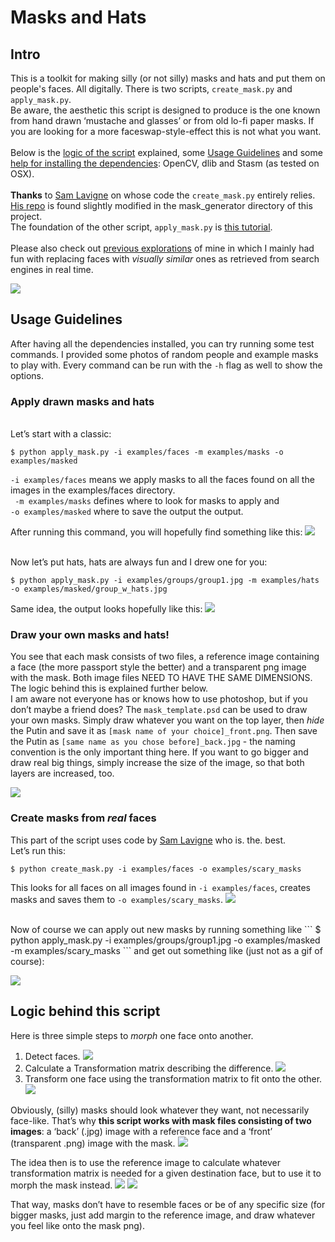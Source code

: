 # Masks and Hats

## Intro
This is a toolkit for making silly (or not silly) masks and hats and put them on people's faces. All digitally. There is two scripts, `create_mask.py` and `apply_mask.py`. 
<br>Be aware, the aesthetic this script is designed to produce is the one known from hand drawn ‘mustache and glasses’ or from old lo-fi paper masks. If you are looking for a more faceswap-style-effect this is not what you want. 
<br><br>Below is the [logic of the script](#logic-behind-this-script) explained, some [Usage Guidelines]() and some [help for installing the dependencies](): OpenCV, dlib and Stasm (as tested on OSX). 
<br><br>**Thanks** to [Sam Lavigne](https://github.com/antiboredom) on whose code the `create_mask.py` entirely relies. [His repo](https://github.com/antiboredom/mask-generator) is found slightly modified in the mask_generator directory of this project. 
<br>The foundation of the other script, `apply_mask.py` is [this tutorial](http://www.learnopencv.com/face-morph-using-opencv-cpp-python/). 
<br><br>Please also check out [previous explorations](http://leoneckert.com/projects/anonymizme/) of mine in which I mainly had fun with replacing faces with *visually similar* ones as retrieved from search engines in real time. 

![](https://raw.githubusercontent.com/leoneckert/masks-and-hats/master/imgs/mask.gif)

## Usage Guidelines
After having all the dependencies installed, you can try running some test commands. I provided some photos of random people and example masks to play with. Every command can be run with the `-h` flag as well to show the options. 

### Apply drawn masks and hats

<br>Let’s start with a classic:

```
$ python apply_mask.py -i examples/faces -m examples/masks -o examples/masked
```

`-i examples/faces` means we apply masks to all the faces found on all the images in the examples/faces directory.<br>
` -m examples/masks` defines where to look for masks to apply and<br>
`-o examples/masked` where to save the output the output. 

After running this command, you will hopefully find something like this:
![](https://raw.githubusercontent.com/leoneckert/masks-and-hats/master/imgs/output_01.jpg)


<br>Now let’s put hats, hats are always fun and I drew one for you:

```
$ python apply_mask.py -i examples/groups/group1.jpg -m examples/hats -o examples/masked/group_w_hats.jpg 
```

Same idea, the output looks hopefully like this:
![](https://raw.githubusercontent.com/leoneckert/masks-and-hats/master/imgs/output_02.jpg)

### Draw your own masks and hats!

You see that each mask consists of two files, a reference image containing a face (the more passport style the better) and a transparent png image with the mask. Both image files NEED TO HAVE THE SAME DIMENSIONS. The logic behind this is explained further below. 
<br>
I am aware not everyone has or knows how to use photoshop, but if you don’t maybe a friend does? The `mask_template.psd` can be used to draw your own masks. Simply draw whatever you want on the top layer, then *hide* the Putin and save it as `[mask name of your choice]_front.png`. Then save the Putin as `[same name as you chose before]_back.jpg` - the naming convention is the only important thing here. If you want to go bigger and draw real big things, simply increase the size of the image, so that both layers are increased, too.

![](https://raw.githubusercontent.com/leoneckert/masks-and-hats/master/imgs/template.jpg)


### Create masks from *real* faces

This part of the script uses code by [Sam Lavigne](http://lav.io) who is. the. best. 
<br>
Let’s run this:
```
$ python create_mask.py -i examples/faces -o examples/scary_masks
```
This looks for all faces on all images found in `-i examples/faces`, creates masks and saves them to `-o examples/scary_masks`.
![](https://raw.githubusercontent.com/leoneckert/masks-and-hats/master/imgs/scary_masks.jpg)

<br>
Now of course we can apply out new masks by running something like
```
$ python apply_mask.py -i examples/groups/group1.jpg -o examples/masked -m examples/scary_masks
```
and get out something like (just not as a gif of course):

![](https://raw.githubusercontent.com/leoneckert/masks-and-hats/master/imgs/scary_masks_applied.gif)




## Logic behind this script
Here is three simple steps to *morph* one face onto another.

1) Detect faces.
![](https://raw.githubusercontent.com/leoneckert/masks-and-hats/master/imgs/img-01.png)
2) Calculate a Transformation matrix describing the difference. 
![](https://raw.githubusercontent.com/leoneckert/masks-and-hats/master/imgs/img-02.png)
3) Transform one face using the transformation matrix to fit onto the other.
![](https://raw.githubusercontent.com/leoneckert/masks-and-hats/master/imgs/img-03.png)

Obviously, (silly) masks should look whatever they want, not necessarily face-like. That’s why **this script works with mask files consisting of two images**: a ‘back’ (.jpg) image with a reference face and a ‘front’ (transparent .png) image with the mask.
![](https://raw.githubusercontent.com/leoneckert/masks-and-hats/master/imgs/img-04.png)

The idea then is to use the reference image to calculate whatever transformation matrix is needed for a given destination face, but to use it to morph the mask instead. 
![](https://raw.githubusercontent.com/leoneckert/masks-and-hats/master/imgs/img-05.png)
![](https://raw.githubusercontent.com/leoneckert/masks-and-hats/master/imgs/img-06.png)


That way, masks don’t have to resemble faces or be of any specific size (for bigger masks, just add margin to the reference image, and draw whatever you feel like onto the mask png). 






